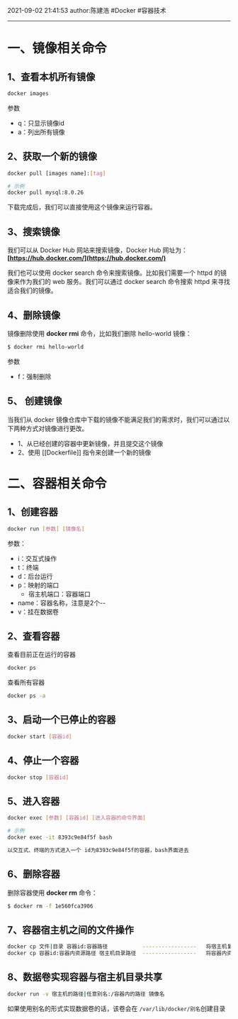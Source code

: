 2021-09-02
21:41:53
author:陈建浩
#Docker #容器技术 

--- 


# 一、镜像相关命令
## 1、查看本机所有镜像
```bash
docker images
```
参数
- q：只显示镜像id
- a：列出所有镜像

## 2、获取一个新的镜像
```bash
docker pull [images name]:[tag]

# 示例
docker pull mysql:8.0.26
```
下载完成后，我们可以直接使用这个镜像来运行容器。

## 3、搜索镜像
我们可以从 Docker Hub 网站来搜索镜像，Docker Hub 网址为： **[https://hub.docker.com/](https://hub.docker.com/)**

我们也可以使用 docker search 命令来搜索镜像。比如我们需要一个 httpd 的镜像来作为我们的 web 服务。我们可以通过 docker search 命令搜索 httpd 来寻找适合我们的镜像。

## 4、删除镜像
镜像删除使用 **docker rmi** 命令，比如我们删除 hello-world 镜像：
```bash
$ docker rmi hello-world
```
参数
- f：强制删除


## 5、 创建镜像

当我们从 docker 镜像仓库中下载的镜像不能满足我们的需求时，我们可以通过以下两种方式对镜像进行更改。

-   1、从已经创建的容器中更新镜像，并且提交这个镜像
-   2、使用 [[Dockerfile]] 指令来创建一个新的镜像


# 二、容器相关命令

## 1、创建容器
```bash
docker run [参数] [镜像名]
```
参数：
- i：交互式操作
- t：终端
- d：后台运行
- p：映射的端口 
	-  宿主机端口：容器端口
- name：容器名称，注意是2个--
- v：挂在数据卷
## 2、查看容器
查看目前正在运行的容器
```bash
docker ps
```

查看所有容器
```bash
docker ps -a
```

## 3、启动一个已停止的容器
```bash
docker start [容器id]
```

## 4、停止一个容器
```bash
docker stop [容器id]
```

## 5、进入容器
```bash 
docker exec [参数] [容器id] [进入容器的命令界面]

# 示例
docker exec -it 8393c9e84f5f bash

以交互式、终端的方式进入一个 id为8393c9e84f5f的容器，bash界面进去
```

## 6、删除容器

删除容器使用 **docker rm** 命令：
```bash
$ docker rm -f 1e560fca3906
```

## 7、容器宿主机之间的文件操作
```bash
docker cp 文件|目录 容器id:容器路径           -----------------   将宿主机复制到容器内部
docker cp 容器id:容器内资源路径 宿主机目录路径  -----------------   将容器内资源拷贝到主机上
```

## 8、数据卷实现容器与宿主机目录共享
```bash
docker run -v 宿主机的路径|任意别名:/容器内的路径 镜像名
```

如果使用别名的形式实现数据卷的话，该卷会在 `/var/lib/docker/别名`创建目录

